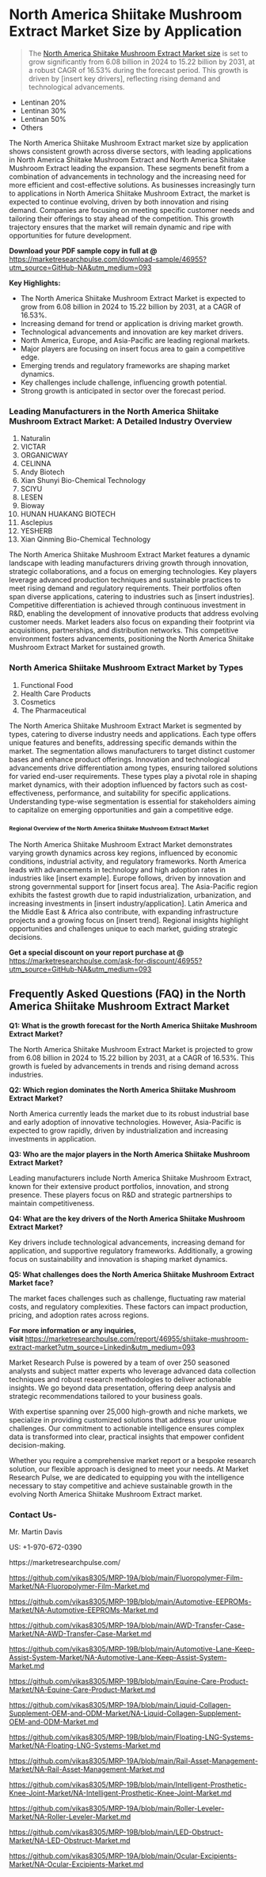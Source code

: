 
<h1>North America Shiitake Mushroom Extract Market&nbsp;Size by Application</h1><blockquote><p>The <a href="https://marketresearchpulse.com/download-sample/46955?utm_source=GitHub-NA&amp;utm_medium=093">North America Shiitake Mushroom Extract Market size</a> is set to grow significantly from 6.08 billion in 2024 to 15.22 billion by 2031, at a robust CAGR of 16.53% during the forecast period. This growth is driven by [insert key drivers], reflecting rising demand and technological advancements.</p></blockquote><ul><li>Lentinan 20%<li> Lentinan 30%<li> Lentinan 50%<li> Others</li></ul><p>The North America Shiitake Mushroom Extract market size by application shows consistent growth across diverse sectors, with leading applications in North America Shiitake Mushroom Extract and North America Shiitake Mushroom Extract leading the expansion. These segments benefit from a combination of advancements in technology and the increasing need for more efficient and cost-effective solutions. As businesses increasingly turn to applications in North America Shiitake Mushroom Extract, the market is expected to continue evolving, driven by both innovation and rising demand. Companies are focusing on meeting specific customer needs and tailoring their offerings to stay ahead of the competition. This growth trajectory ensures that the market will remain dynamic and ripe with opportunities for future development.</p><p><strong>Download your PDF sample copy in full at @ </strong><a href="https://marketresearchpulse.com/download-sample/46955?utm_source=GitHub-NA&amp;utm_medium=093">https://marketresearchpulse.com/download-sample/46955?utm_source=GitHub-NA&amp;utm_medium=093</a></p><p><strong>Key Highlights: </strong></p><ul><li>The North America Shiitake Mushroom Extract Market is expected to grow from 6.08 billion in 2024 to 15.22 billion by 2031, at a CAGR of 16.53%.</li><li>Increasing demand for trend or application is driving market growth.</li><li>Technological advancements and innovation are key market drivers.</li><li>North America, Europe, and Asia-Pacific are leading regional markets.</li><li>Major players are focusing on insert focus area to gain a competitive edge.</li><li>Emerging trends and regulatory frameworks are shaping market dynamics.</li><li>Key challenges include challenge, influencing growth potential.</li><li>Strong growth is anticipated in sector over the forecast period.</li></ul><h3>Leading Manufacturers in the North America Shiitake Mushroom Extract Market: A Detailed Industry Overview</h3><ol><li>Naturalin</li><li>VICTAR</li><li>ORGANICWAY</li><li>CELINNA</li><li>Andy Biotech</li><li>Xian Shunyi Bio-Chemical Technology</li><li>SCIYU</li><li>LESEN</li><li>Bioway</li><li>HUNAN HUAKANG BIOTECH</li><li>Asclepius</li><li>YESHERB</li><li>Xian Qinming Bio-Chemical Technology</li></ol><div class="flex max-w-full flex-col flex-grow"><div class="min-h-8 text-message flex w-full flex-col items-end gap-2 whitespace-normal break-words [.text-message+&amp;]:mt-5" dir="auto" data-message-author-role="assistant" data-message-id="fd8432e4-4910-450d-b182-61b7bfb0a01f" data-message-model-slug="gpt-4o"><div class="flex w-full flex-col gap-1 empty:hidden first:pt-[3px]"><div class="markdown prose w-full break-words dark:prose-invert light"><p>The North America Shiitake Mushroom Extract Market features a dynamic landscape with leading manufacturers driving growth through innovation, strategic collaborations, and a focus on emerging technologies. Key players leverage advanced production techniques and sustainable practices to meet rising demand and regulatory requirements. Their portfolios often span diverse applications, catering to industries such as [insert industries]. Competitive differentiation is achieved through continuous investment in R&amp;D, enabling the development of innovative products that address evolving customer needs. Market leaders also focus on expanding their footprint via acquisitions, partnerships, and distribution networks. This competitive environment fosters advancements, positioning the North America Shiitake Mushroom Extract Market for sustained growth.</p></div></div></div></div><h3>North America Shiitake Mushroom Extract Market by Types</h3><ol><li>Functional Food<li> Health Care Products<li> Cosmetics<li> The Pharmaceutical</li></ol><div class="flex max-w-full flex-col flex-grow"><div class="min-h-8 text-message flex w-full flex-col items-end gap-2 whitespace-normal break-words [.text-message+&amp;]:mt-5" dir="auto" data-message-author-role="assistant" data-message-id="084470be-0bb7-4664-bddf-5156b4f41249" data-message-model-slug="gpt-4o-mini"><div class="flex w-full flex-col gap-1 empty:hidden first:pt-[3px]"><div class="markdown prose w-full break-words dark:prose-invert light"><p>The North America Shiitake Mushroom Extract Market is segmented by types, catering to diverse industry needs and applications. Each type offers unique features and benefits, addressing specific demands within the market. The segmentation allows manufacturers to target distinct customer bases and enhance product offerings. Innovation and technological advancements drive differentiation among types, ensuring tailored solutions for varied end-user requirements. These types play a pivotal role in shaping market dynamics, with their adoption influenced by factors such as cost-effectiveness, performance, and suitability for specific applications. Understanding type-wise segmentation is essential for stakeholders aiming to capitalize on emerging opportunities and gain a competitive edge.</p></div></div></div></div><h3><span style="font-size: 11px;">Regional Overview of the North America Shiitake Mushroom Extract Market</span></h3><div class="flex max-w-full flex-col flex-grow"><div class="min-h-8 text-message flex w-full flex-col items-end gap-2 whitespace-normal break-words [.text-message+&amp;]:mt-5" dir="auto" data-message-author-role="assistant" data-message-id="e9038762-ce64-4e30-91c9-9bd413514231" data-message-model-slug="gpt-4o-mini"><div class="flex w-full flex-col gap-1 empty:hidden first:pt-[3px]"><div class="markdown prose w-full break-words dark:prose-invert light"><p>The North America Shiitake Mushroom Extract Market demonstrates varying growth dynamics across key regions, influenced by economic conditions, industrial activity, and regulatory frameworks. North America leads with advancements in technology and high adoption rates in industries like [insert example]. Europe follows, driven by innovation and strong governmental support for [insert focus area]. The Asia-Pacific region exhibits the fastest growth due to rapid industrialization, urbanization, and increasing investments in [insert industry/application]. Latin America and the Middle East &amp; Africa also contribute, with expanding infrastructure projects and a growing focus on [insert trend]. Regional insights highlight opportunities and challenges unique to each market, guiding strategic decisions.</p></div></div></div></div><p><strong>Get a special discount on your report purchase at @ </strong><a href="https://marketresearchpulse.com/ask-for-discount/46955?utm_source=GitHub-NA&amp;utm_medium=093">https://marketresearchpulse.com/ask-for-discount/46955?utm_source=GitHub-NA&amp;utm_medium=093</a></p><h2>Frequently Asked Questions (FAQ) in the North America Shiitake Mushroom Extract Market</h2><p><strong>Q1: What is the growth forecast for the North America Shiitake Mushroom Extract Market?</strong></p><p>The North America Shiitake Mushroom Extract Market is projected to grow from 6.08 billion in 2024 to 15.22 billion by 2031, at a CAGR of 16.53%. This growth is fueled by advancements in trends and rising demand across industries.</p><p><strong>Q2: Which region dominates the North America Shiitake Mushroom Extract Market?</strong></p><p>North America currently leads the market due to its robust industrial base and early adoption of innovative technologies. However, Asia-Pacific is expected to grow rapidly, driven by industrialization and increasing investments in application.</p><p><strong>Q3: Who are the major players in the North America Shiitake Mushroom Extract Market?</strong></p><p>Leading manufacturers include North America Shiitake Mushroom Extract, known for their extensive product portfolios, innovation, and strong presence. These players focus on R&amp;D and strategic partnerships to maintain competitiveness.</p><p><strong>Q4: What are the key drivers of the North America Shiitake Mushroom Extract Market?</strong></p><p>Key drivers include technological advancements, increasing demand for application, and supportive regulatory frameworks. Additionally, a growing focus on sustainability and innovation is shaping market dynamics.</p><p><strong>Q5: What challenges does the North America Shiitake Mushroom Extract Market face?</strong></p><p>The market faces challenges such as challenge, fluctuating raw material costs, and regulatory complexities. These factors can impact production, pricing, and adoption rates across regions.</p><p><strong>For more information or any inquiries, visit&nbsp;</strong><a href="https://marketresearchpulse.com/report/46955/shiitake-mushroom-extract-market?utm_source=Linkedin&utm_medium=093">https://marketresearchpulse.com/report/46955/shiitake-mushroom-extract-market?utm_source=Linkedin&utm_medium=093</a></p><p>Market Research Pulse is powered by a team of over 250 seasoned analysts and subject matter experts who leverage advanced data collection techniques and robust research methodologies to deliver actionable insights. We go beyond data presentation, offering deep analysis and strategic recommendations tailored to your business goals.</p><p>With expertise spanning over 25,000 high-growth and niche markets, we specialize in providing customized solutions that address your unique challenges. Our commitment to actionable intelligence ensures complex data is transformed into clear, practical insights that empower confident decision-making.</p><p>Whether you require a comprehensive market report or a bespoke research solution, our flexible approach is designed to meet your needs. At Market Research Pulse, we are dedicated to equipping you with the intelligence necessary to stay competitive and achieve sustainable growth in the evolving North America Shiitake Mushroom Extract market.</p><h3><strong>Contact Us-</strong></h3><p>Mr. Martin Davis</p><p>US: +1-970-672-0390</p><p>https://marketresearchpulse.com/</p><p><a href="https://github.com/vikas8305/MRP-19A/blob/main/Fluoropolymer-Film-Market/NA-Fluoropolymer-Film-Market.md">https://github.com/vikas8305/MRP-19A/blob/main/Fluoropolymer-Film-Market/NA-Fluoropolymer-Film-Market.md</a></p><p><a href="https://github.com/vikas8305/MRP-19B/blob/main/Automotive-EEPROMs-Market/NA-Automotive-EEPROMs-Market.md">https://github.com/vikas8305/MRP-19B/blob/main/Automotive-EEPROMs-Market/NA-Automotive-EEPROMs-Market.md</a></p><p><a href="https://github.com/vikas8305/MRP-19A/blob/main/AWD-Transfer-Case-Market/NA-AWD-Transfer-Case-Market.md">https://github.com/vikas8305/MRP-19A/blob/main/AWD-Transfer-Case-Market/NA-AWD-Transfer-Case-Market.md</a></p><p><a href="https://github.com/vikas8305/MRP-19B/blob/main/Automotive-Lane-Keep-Assist-System-Market/NA-Automotive-Lane-Keep-Assist-System-Market.md">https://github.com/vikas8305/MRP-19B/blob/main/Automotive-Lane-Keep-Assist-System-Market/NA-Automotive-Lane-Keep-Assist-System-Market.md</a></p><p><a href="https://github.com/vikas8305/MRP-19B/blob/main/Equine-Care-Product-Market/NA-Equine-Care-Product-Market.md">https://github.com/vikas8305/MRP-19B/blob/main/Equine-Care-Product-Market/NA-Equine-Care-Product-Market.md</a></p><p><a href="https://github.com/vikas8305/MRP-19A/blob/main/Liquid-Collagen-Supplement-OEM-and-ODM-Market/NA-Liquid-Collagen-Supplement-OEM-and-ODM-Market.md">https://github.com/vikas8305/MRP-19A/blob/main/Liquid-Collagen-Supplement-OEM-and-ODM-Market/NA-Liquid-Collagen-Supplement-OEM-and-ODM-Market.md</a></p><p><a href="https://github.com/vikas8305/MRP-19B/blob/main/Floating-LNG-Systems-Market/NA-Floating-LNG-Systems-Market.md">https://github.com/vikas8305/MRP-19B/blob/main/Floating-LNG-Systems-Market/NA-Floating-LNG-Systems-Market.md</a></p><p><a href="https://github.com/vikas8305/MRP-19A/blob/main/Rail-Asset-Management-Market/NA-Rail-Asset-Management-Market.md">https://github.com/vikas8305/MRP-19A/blob/main/Rail-Asset-Management-Market/NA-Rail-Asset-Management-Market.md</a></p><p><a href="https://github.com/vikas8305/MRP-19B/blob/main/Intelligent-Prosthetic-Knee-Joint-Market/NA-Intelligent-Prosthetic-Knee-Joint-Market.md">https://github.com/vikas8305/MRP-19B/blob/main/Intelligent-Prosthetic-Knee-Joint-Market/NA-Intelligent-Prosthetic-Knee-Joint-Market.md</a></p><p><a href="https://github.com/vikas8305/MRP-19A/blob/main/Roller-Leveler-Market/NA-Roller-Leveler-Market.md">https://github.com/vikas8305/MRP-19A/blob/main/Roller-Leveler-Market/NA-Roller-Leveler-Market.md</a></p><p><a href="https://github.com/vikas8305/MRP-19B/blob/main/LED-Obstruct-Market/NA-LED-Obstruct-Market.md">https://github.com/vikas8305/MRP-19B/blob/main/LED-Obstruct-Market/NA-LED-Obstruct-Market.md</a></p><p><a href="https://github.com/vikas8305/MRP-19A/blob/main/Ocular-Excipients-Market/NA-Ocular-Excipients-Market.md">https://github.com/vikas8305/MRP-19A/blob/main/Ocular-Excipients-Market/NA-Ocular-Excipients-Market.md</a></p>
